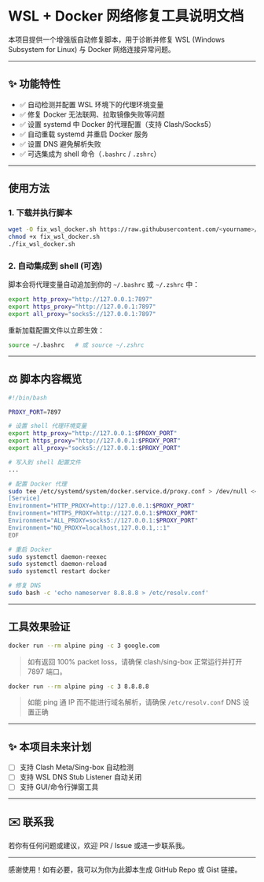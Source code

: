 # WSL + Docker 网络修复工具说明文档

本项目提供一个增强版自动修复脚本，用于诊断并修复 WSL (Windows Subsystem for Linux) 与 Docker 网络连接异常问题。

---

## ✨ 功能特性

* ✅ 自动检测并配置 WSL 环境下的代理环境变量
* ✅ 修复 Docker 无法联网、拉取镜像失败等问题
* ✅ 设置 systemd 中 Docker 的代理配置（支持 Clash/Socks5）
* ✅ 自动重载 systemd 并重启 Docker 服务
* ✅ 设置 DNS 避免解析失败
* ✅ 可选集成为 shell 命令（`.bashrc` / `.zshrc`）

---

## 使用方法

### 1. 下载并执行脚本

```bash
wget -O fix_wsl_docker.sh https://raw.githubusercontent.com/<yourname>/<repo>/main/fix_wsl_docker.sh
chmod +x fix_wsl_docker.sh
./fix_wsl_docker.sh
```

### 2. 自动集成到 shell (可选)

脚本会将代理变量自动追加到你的 `~/.bashrc` 或 `~/.zshrc` 中：

```bash
export http_proxy="http://127.0.0.1:7897"
export https_proxy="http://127.0.0.1:7897"
export all_proxy="socks5://127.0.0.1:7897"
```

重新加载配置文件以立即生效：

```bash
source ~/.bashrc   # 或 source ~/.zshrc
```

---

## ⚖️ 脚本内容概览

```bash
#!/bin/bash

PROXY_PORT=7897

# 设置 shell 代理环境变量
export http_proxy="http://127.0.0.1:$PROXY_PORT"
export https_proxy="http://127.0.0.1:$PROXY_PORT"
export all_proxy="socks5://127.0.0.1:$PROXY_PORT"

# 写入到 shell 配置文件
...

# 配置 Docker 代理
sudo tee /etc/systemd/system/docker.service.d/proxy.conf > /dev/null <<EOF
[Service]
Environment="HTTP_PROXY=http://127.0.0.1:$PROXY_PORT"
Environment="HTTPS_PROXY=http://127.0.0.1:$PROXY_PORT"
Environment="ALL_PROXY=socks5://127.0.0.1:$PROXY_PORT"
Environment="NO_PROXY=localhost,127.0.0.1,::1"
EOF

# 重启 Docker
sudo systemctl daemon-reexec
sudo systemctl daemon-reload
sudo systemctl restart docker

# 修复 DNS
sudo bash -c 'echo nameserver 8.8.8.8 > /etc/resolv.conf'
```

---

## 工具效果验证

```bash
docker run --rm alpine ping -c 3 google.com
```

> 如有返回 100% packet loss，请确保 clash/sing-box 正常运行并打开 7897 端口。

```bash
docker run --rm alpine ping -c 3 8.8.8.8
```

> 如能 ping 通 IP 而不能进行域名解析，请确保 `/etc/resolv.conf` DNS 设置正确

---

## ✨ 本项目未来计划

* [ ] 支持 Clash Meta/Sing-box 自动检测
* [ ] 支持 WSL DNS Stub Listener 自动关闭
* [ ] 支持 GUI/命令行弹窗工具

---

## ✉️ 联系我

若你有任何问题或建议，欢迎 PR / Issue 或进一步联系我。

---

感谢使用！如有必要，我可以为你为此脚本生成 GitHub Repo 或 Gist 链接。
